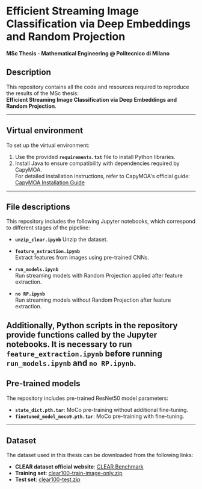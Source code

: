 # Efficient Streaming Image Classification via Deep Embeddings and Random Projection
**MSc Thesis - Mathematical Engineering @ Politecnico di Milano**  

## Description
This repository contains all the code and resources required to reproduce the results of the MSc thesis:  
**Efficient Streaming Image Classification via Deep Embeddings and Random Projection**.

---

## Virtual environment
To set up the virtual environment:

1. Use the provided **`requirements.txt`** file to install Python libraries.
2. Install Java to ensure compatibility with dependencies required by CapyMOA.  
   For detailed installation instructions, refer to CapyMOA's official guide:  
   [CapyMOA Installation Guide](https://capymoa.org/installation.html)

---

## File descriptions
This repository includes the following Jupyter notebooks, which correspond to different stages of the pipeline:
- **`unzip_clear.ipynb`** 
  Unzip the dataset.

- **`feature_extraction.ipynb`**  
  Extract features from images using pre-trained CNNs.

- **`run_models.ipynb`**  
  Run streaming models with Random Projection applied after feature extraction.

- **`no RP.ipynb`**  
  Run streaming models without Random Projection after feature extraction.

Additionally, Python scripts in the repository provide functions called by the Jupyter notebooks.
It is necessary to run **`feature_extraction.ipynb`** before running **`run_models.ipynb`** and **`no RP.ipynb`**.
---

## Pre-trained models
The repository includes pre-trained ResNet50 model parameters:

- **`state_dict.pth.tar`**: MoCo pre-training without additional fine-tuning.  
- **`finetuned_model_moco9.pth.tar`**: MoCo pre-training with fine-tuning.

---

## Dataset
The dataset used in this thesis can be downloaded from the following links:

- **CLEAR dataset official website**: [CLEAR Benchmark](https://clear-benchmark.github.io/)  
- **Training set**: [clear100-train-image-only.zip](https://huggingface.co/datasets/elvishelvis6/CLEAR-Continual_Learning_Benchmark/resolve/main/clear100-train-image-only.zip)  
- **Test set**: [clear100-test.zip](https://huggingface.co/datasets/elvishelvis6/CLEAR-Continual_Learning_Benchmark/resolve/main/clear100-test.zip)

